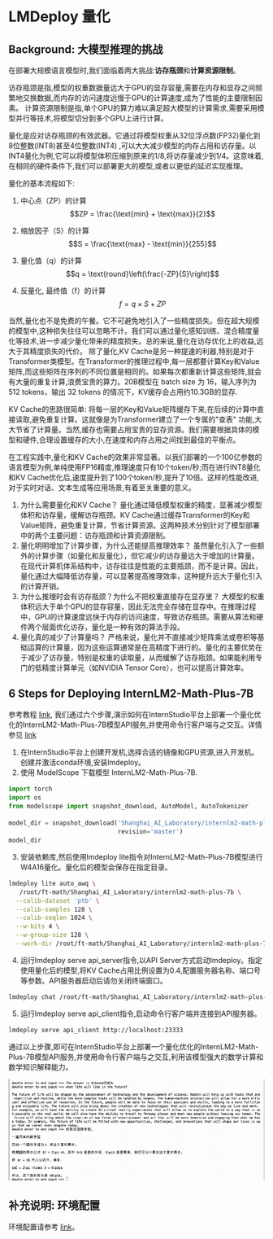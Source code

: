 # LMDeploy 量化

## Background: 大模型推理的挑战

在部署大规模语言模型时,我们面临着两大挑战:**访存瓶颈**和**计算资源限制**。

访存瓶颈是指,模型的权重数据量远大于GPU的显存容量,需要在内存和显存之间频繁地交换数据,而内存的访问速度远慢于GPU的计算速度,成为了性能的主要限制因素。
计算资源限制是指,单个GPU的算力难以满足超大模型的计算需求,需要采用模型并行等技术,将模型切分到多个GPU上进行计算。

[//]: # (![img.png]&#40;images/img.png&#41;)

量化是应对访存瓶颈的有效武器。它通过将模型权重从32位浮点数(FP32)量化到8位整数(INT8)甚至4位整数(INT4)
,可以大大减少模型的内存占用和访存量。以INT4量化为例,它可以将模型体积压缩到原来的1/8,将访存量减少到1/4。这意味着,在相同的硬件条件下,我们可以部署更大的模型,或者以更低的延迟实现推理。

[//]: # (![img_1.png]&#40;images/img_1.png&#41;)


量化的基本流程如下:

1. 中心点（ZP）的计算
   $$ZP = \frac{\text{min} + \text{max}}{2}$$

2. 缩放因子（S）的计算
   $$S = \frac{\text{max} - \text{min}}{255}$$

3. 量化值（q）的计算
   $$q = \text{round}\left(\frac{-ZP}{S}\right)$$

4. 反量化, 最终值（f）的计算
   $$f = q \times S + ZP$$

当然,量化也不是免费的午餐。它不可避免地引入了一些精度损失。但在超大规模的模型中,这种损失往往可以忽略不计。我们可以通过量化感知训练、混合精度量化等技术,进一步减少量化带来的精度损失。总的来说,量化在访存优化上的收益,远大于其精度损失的代价。
除了量化,KV
Cache是另一种提速的利器,特别是对于Transformer类模型。在Transformer的推理过程中,每一层都要计算Key和Value矩阵,而这些矩阵在序列的不同位置是相同的。如果每次都重新计算这些矩阵,就会有大量的重复计算,浪费宝贵的算力。20B模型在
batch size 为 16，输入序列为 512 tokens，输出 32 tokens 的情况下，KV缓存会占用约10.3GB的显存.

[//]: # (![img_2.png]&#40;images/img_2.png&#41;)

KV Cache的思路很简单:
将每一层的Key和Value矩阵缓存下来,在后续的计算中直接读取,避免重复计算。这就像是为Transformer建立了一个专属的"查表"
功能,大大节省了计算量。当然,缓存也需要占用宝贵的显存资源。我们需要根据具体的模型和硬件,合理设置缓存的大小,在速度和内存占用之间找到最佳的平衡点。

在工程实践中,量化和KV Cache的效果非常显著。以我们部署的一个100亿参数的语言模型为例,单纯使用FP16精度,推理速度只有10个token/秒;而在进行INT8量化和KV
Cache优化后,速度提升到了100个token/秒,提升了10倍。这样的性能改进,对于实时对话、文本生成等应用场景,有着至关重要的意义。

1. 为什么需要量化和KV Cache？ 量化通过降低模型权重的精度，显著减少模型体积和访存量，缓解访存瓶颈。KV
   Cache通过缓存Transformer的Key和Value矩阵，避免重复计算，节省计算资源。这两种技术分别针对了模型部署中的两个主要问题：访存瓶颈和计算资源限制。
2. 量化明明增加了计算步骤，为什么还能提高推理效率？
   虽然量化引入了一些额外的计算步骤（如量化和反量化），但它减少的访存量远大于增加的计算量。在现代计算机体系结构中，访存往往是性能的主要瓶颈，而不是计算。因此，量化通过大幅降低访存量，可以显著提高推理效率，这种提升远大于量化引入的计算开销。
3. 为什么推理时会有访存瓶颈？为什么不把权重直接存在显存里？
   大模型的权重体积远大于单个GPU的显存容量，因此无法完全存储在显存中。在推理过程中，GPU的计算速度远快于内存的访问速度，导致访存瓶颈。需要从算法和硬件两个层面优化访存，量化是一种有效的算法手段。
4. 量化真的减少了计算量吗？
   严格来说，量化并不直接减少矩阵乘法或卷积等基础运算的计算量，因为这些运算通常是在高精度下进行的。量化的主要优势在于减少了访存量，特别是权重的读取量，从而缓解了访存瓶颈。如果能利用专门的低精度计算单元（如NVIDIA
   Tensor Core），也可以提高计算效率。

## 6 Steps for Deploying InternLM2-Math-Plus-7B

参考教程 [link](https://github.com/InternLM/Tutorial/tree/camp2/lmdeploy#3lmdeploy%E6%A8%A1%E5%9E%8B%E9%87%8F%E5%8C%96lite),
我们通过六个步骤,演示如何在InternStudio平台上部署一个量化优化的InternLM2-Math-Plus-7B模型API服务,并使用命令行客户端与之交互。详情参见 [link](https://swze06osuex.feishu.cn/docx/VS1Dd6QGvoBLLhxXB3zcVssInvc?from=from_copylink)

1. 在InternStudio平台上创建开发机,选择合适的镜像和GPU资源,进入开发机。创建并激活conda环境,安装lmdeploy。
2. 使用 ModelScope 下载模型 InternLM2-Math-Plus-7B.

```python
import torch
import os
from modelscope import snapshot_download, AutoModel, AutoTokenizer

model_dir = snapshot_download('Shanghai_AI_Laboratory/internlm2-math-plus-7b', cache_dir='/root/ft-math',
                              revision='master')
model_dir
```

3. 安装依赖库,然后使用lmdeploy lite指令对InternLM2-Math-Plus-7B模型进行W4A16量化。量化后的模型会保存在指定目录。

```bash
lmdeploy lite auto_awq \
   /root/ft-math/Shanghai_AI_Laboratory/internlm2-math-plus-7b \
  --calib-dataset 'ptb' \
  --calib-samples 128 \
  --calib-seqlen 1024 \
  --w-bits 4 \
  --w-group-size 128 \
  --work-dir /root/ft-math/Shanghai_AI_Laboratory/internlm2-math-plus-7b-4bit
```

4. 运行lmdeploy serve api_server指令,以API Server方式启动lmdeploy。指定使用量化后的模型,将KV
   Cache占用比例设置为0.4,配置服务器名称、端口号等参数。API服务器启动后请勿关闭终端窗口。

```bash
lmdeploy chat /root/ft-math/Shanghai_AI_Laboratory/internlm2-math-plus-7b-4bit --model-format awq --cache-max-entry-count 0.5
```

5. 运行lmdeploy serve api_client指令,启动命令行客户端并连接到API服务器。

```bash
lmdeploy serve api_client http://localhost:23333
```

通过以上步骤,即可在InternStudio平台上部署一个量化优化的InternLM2-Math-Plus-7B模型API服务,并使用命令行客户端与之交互,利用该模型强大的数学计算和数学知识解释能力。

![img_3.png](images/img_3.png)

## 补充说明: 环境配置

环境配置请参考 [link](https://github.com/InternLM/Tutorial/tree/camp2/lmdeploy#3lmdeploy%E6%A8%A1%E5%9E%8B%E9%87%8F%E5%8C%96lite)。
